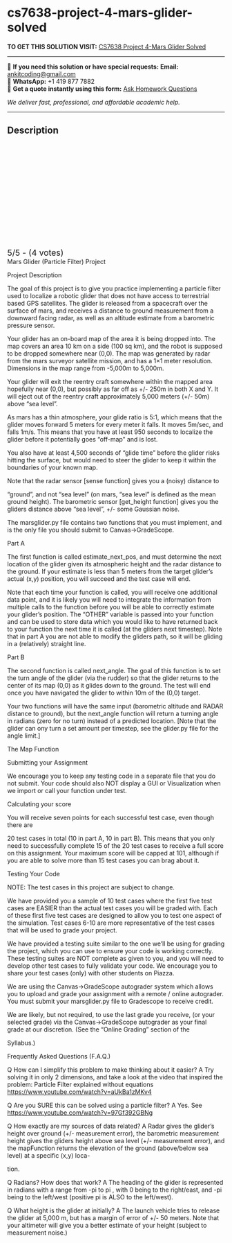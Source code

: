 # cs7638-project-4-mars-glider-solved
**TO GET THIS SOLUTION VISIT:** [CS7638 Project 4-Mars Glider Solved](https://www.ankitcodinghub.com/product/cs-7638-artificial-intelligence-for-robotics-solved-5/)


---

📩 **If you need this solution or have special requests:** **Email:** ankitcoding@gmail.com  
📱 **WhatsApp:** +1 419 877 7882  
📄 **Get a quote instantly using this form:** [Ask Homework Questions](https://www.ankitcodinghub.com/services/ask-homework-questions/)

*We deliver fast, professional, and affordable academic help.*

---

<h2>Description</h2>



<div class="kk-star-ratings kksr-auto kksr-align-center kksr-valign-top" data-payload="{&quot;align&quot;:&quot;center&quot;,&quot;id&quot;:&quot;124391&quot;,&quot;slug&quot;:&quot;default&quot;,&quot;valign&quot;:&quot;top&quot;,&quot;ignore&quot;:&quot;&quot;,&quot;reference&quot;:&quot;auto&quot;,&quot;class&quot;:&quot;&quot;,&quot;count&quot;:&quot;4&quot;,&quot;legendonly&quot;:&quot;&quot;,&quot;readonly&quot;:&quot;&quot;,&quot;score&quot;:&quot;5&quot;,&quot;starsonly&quot;:&quot;&quot;,&quot;best&quot;:&quot;5&quot;,&quot;gap&quot;:&quot;4&quot;,&quot;greet&quot;:&quot;Rate this product&quot;,&quot;legend&quot;:&quot;5\/5 - (4 votes)&quot;,&quot;size&quot;:&quot;24&quot;,&quot;title&quot;:&quot;CS7638 Project 4-Mars Glider Solved&quot;,&quot;width&quot;:&quot;138&quot;,&quot;_legend&quot;:&quot;{score}\/{best} - ({count} {votes})&quot;,&quot;font_factor&quot;:&quot;1.25&quot;}">

<div class="kksr-stars">

<div class="kksr-stars-inactive">
            <div class="kksr-star" data-star="1" style="padding-right: 4px">


<div class="kksr-icon" style="width: 24px; height: 24px;"></div>
        </div>
            <div class="kksr-star" data-star="2" style="padding-right: 4px">


<div class="kksr-icon" style="width: 24px; height: 24px;"></div>
        </div>
            <div class="kksr-star" data-star="3" style="padding-right: 4px">


<div class="kksr-icon" style="width: 24px; height: 24px;"></div>
        </div>
            <div class="kksr-star" data-star="4" style="padding-right: 4px">


<div class="kksr-icon" style="width: 24px; height: 24px;"></div>
        </div>
            <div class="kksr-star" data-star="5" style="padding-right: 4px">


<div class="kksr-icon" style="width: 24px; height: 24px;"></div>
        </div>
    </div>

<div class="kksr-stars-active" style="width: 138px;">
            <div class="kksr-star" style="padding-right: 4px">


<div class="kksr-icon" style="width: 24px; height: 24px;"></div>
        </div>
            <div class="kksr-star" style="padding-right: 4px">


<div class="kksr-icon" style="width: 24px; height: 24px;"></div>
        </div>
            <div class="kksr-star" style="padding-right: 4px">


<div class="kksr-icon" style="width: 24px; height: 24px;"></div>
        </div>
            <div class="kksr-star" style="padding-right: 4px">


<div class="kksr-icon" style="width: 24px; height: 24px;"></div>
        </div>
            <div class="kksr-star" style="padding-right: 4px">


<div class="kksr-icon" style="width: 24px; height: 24px;"></div>
        </div>
    </div>
</div>


<div class="kksr-legend" style="font-size: 19.2px;">
            5/5 - (4 votes)    </div>
    </div>
Mars Glider (Particle Filter) Project

Project Description

The goal of this project is to give you practice implementing a particle filter used to localize a robotic glider that does not have access to terrestrial based GPS satellites. The glider is released from a spacecraft over the surface of mars, and receives a distance to ground measurement from a downward facing radar, as well as an altitude estimate from a barometric pressure sensor.

Your glider has an on-board map of the area it is being dropped into. The map covers an area 10 km on a side (100 sq km), and the robot is supposed to be dropped somewhere near (0,0). The map was generated by radar from the mars surveyor satellite mission, and has a 1×1 meter resolution. Dimensions in the map range from -5,000m to 5,000m.

Your glider will exit the reentry craft somewhere within the mapped area hopefully near (0,0), but possibly as far off as +/- 250m in both X and Y. It will eject out of the reentry craft approximately 5,000 meters (+/- 50m) above “sea level”.

As mars has a thin atmosphere, your glide ratio is 5:1, which means that the glider moves forward 5 meters for every meter it falls. It moves 5m/sec, and falls 1m/s. This means that you have at least 950 seconds to localize the glider before it potentially goes “off-map” and is lost.

You also have at least 4,500 seconds of “glide time” before the glider risks hitting the surface, but would need to steer the glider to keep it within the boundaries of your known map.

Note that the radar sensor [sense function] gives you a (noisy) distance to

“ground”, and not “sea level” (on mars, “sea level” is defined as the mean ground height). The barometric sensor [get_height function] gives you the gliders distance above “sea level”, +/- some Gaussian noise.

The marsglider.py file contains two functions that you must implement, and is the only file you should submit to Canvas-&gt;GradeScope.

Part A

The first function is called estimate_next_pos, and must determine the next location of the glider given its atmospheric height and the radar distance to the ground. If your estimate is less than 5 meters from the target glider’s actual (x,y) position, you will succeed and the test case will end.

Note that each time your function is called, you will receive one additional data point, and it is likely you will need to integrate the information from multiple calls to the function before you will be able to correctly estimate your glider’s position. The “OTHER” variable is passed into your function and can be used to store data which you would like to have returned back to your function the next time it is called (at the gliders next timestep). Note that in part A you are not able to modify the gliders path, so it will be gliding in a (relatively) straight line.

Part B

The second function is called next_angle. The goal of this function is to set the turn angle of the glider (via the rudder) so that the glider returns to the center of its map (0,0) as it glides down to the ground. The test will end once you have navigated the glider to within 10m of the (0,0) target.

Your two functions will have the same input (barometric altitude and RADAR distance to ground), but the next_angle function will return a turning angle in radians (zero for no turn) instead of a predicted location. [Note that the glider can ony turn a set amount per timestep, see the glider.py file for the angle limit.]

The Map Function

Submitting your Assignment

We encourage you to keep any testing code in a separate file that you do not submit. Your code should also NOT display a GUI or Visualization when we import or call your function under test.

Calculating your score

You will receive seven points for each successful test case, even though there are

20 test cases in total (10 in part A, 10 in part B). This means that you only need to successfully complete 15 of the 20 test cases to receive a full score on this assignment. Your maximum score will be capped at 101, although if you are able to solve more than 15 test cases you can brag about it.

Testing Your Code

NOTE: The test cases in this project are subject to change.

We have provided you a sample of 10 test cases where the first five test cases are EASIER than the actual test cases you will be graded with. Each of these first five test cases are designed to allow you to test one aspect of the simulation. Test cases 6-10 are more representative of the test cases that will be used to grade your project.

We have provided a testing suite similar to the one we’ll be using for grading the project, which you can use to ensure your code is working correctly. These testing suites are NOT complete as given to you, and you will need to develop other test cases to fully validate your code. We encourage you to share your test cases (only) with other students on Piazza.

We are using the Canvas-&gt;GradeScope autograder system which allows you to upload and grade your assignment with a remote / online autograder. You must submit your marsglider.py file to Gradescope to receive credit.

We are likely, but not required, to use the last grade you receive, (or your selected grade) via the Canvas-&gt;GradeScope autograder as your final grade at our discretion. (See the “Online Grading” section of the

Syllabus.)

Frequently Asked Questions (F.A.Q.)

Q How can I simplify this problem to make thinking about it easier? A Try solving it in only 2 dimensions, and take a look at the video that inspired the problem: Particle Filter explained without equations https://www.youtube.com/watch?v=aUkBa1zMKv4

Q Are you SURE this can be solved using a particle filter? A Yes. See https://www.youtube.com/watch?v=97Gf392GBNg

Q How exactly are my sources of data related? A Radar gives the glider’s height over ground (+/- measurement error), the barometric measurement height gives the gliders height above sea level (+/- measurement error), and the mapFunction returns the elevation of the ground (above/below sea level) at a specific (x,y) loca-

tion.

Q Radians? How does that work? A The heading of the glider is represented in radians with a range from -pi to pi , with 0 being to the right/east, and -pi being to the left/west (positive pi is ALSO to the left/west).

Q What height is the glider at initially? A The launch vehicle tries to release the glider at 5,000 m, but has a margin of error of +/- 50 meters. Note that your altimeter will give you a better estimate of your height (subject to measurement noise.)

